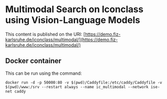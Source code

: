# Multimodal Search on Iconclass using Vision-Language Models

This content is published on the URI: [https://demo.fiz-karlsruhe.de/iconclass/multimodal/](https://demo.fiz-karlsruhe.de/iconclass/multimodal/)


## Docker container

This can be run using the command:

```shell
docker run -d -p 50000:80 -v $(pwd)/Caddyfile:/etc/caddy/Caddyfile -v $(pwd)/www:/srv --restart always --name ic_multimodal --network ise-net caddy
```
